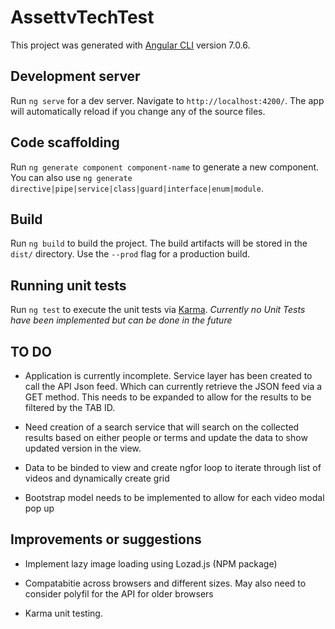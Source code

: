 # AssettvTechTest

This project was generated with [Angular CLI](https://github.com/angular/angular-cli) version 7.0.6.

## Development server

Run `ng serve` for a dev server. Navigate to `http://localhost:4200/`. The app will automatically reload if you change any of the source files.

## Code scaffolding

Run `ng generate component component-name` to generate a new component. You can also use `ng generate directive|pipe|service|class|guard|interface|enum|module`.

## Build

Run `ng build` to build the project. The build artifacts will be stored in the `dist/` directory. Use the `--prod` flag for a production build.

## Running unit tests

Run `ng test` to execute the unit tests via [Karma](https://karma-runner.github.io). *Currently no Unit Tests have been implemented but can be done in the future*

## TO DO

* Application is currently incomplete. Service layer has been created to call the API Json feed. Which can currently retrieve the JSON feed via a GET method. This needs to be expanded to allow for the results to be filtered by the TAB ID. 

* Need creation of a search service that will search on the collected results based on either people or terms and update the data to show updated version in the view.

* Data to be binded to view and create ngfor loop to iterate through list of videos and dynamically create grid

* Bootstrap model needs to be implemented to allow for each video modal pop up

## Improvements or suggestions 

* Implement lazy image loading using Lozad.js (NPM package)

* Compatabitie across browsers and different sizes. May also need to consider polyfil for the API for older browsers

* Karma unit testing.



